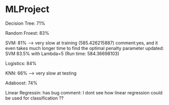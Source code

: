 # MLProject
Decision Tree:  71% 

Random Froest: 83%

SVM: 81% --> very slow at training (585.426215887)
comment:yes, and it even takes much longer time to find the optimal penalty parameter 
updated: SVM 83.5% with Lambda=5 (Run time: 584.36698103)


Logistics: 84%

KNN: 66%  --> very slow at testing

Adaboost: 74%

Linear Regressin: has bug   comment: I dont see how linear regression could be used for classification ??

